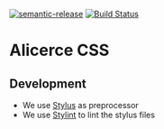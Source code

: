 [![semantic-release](https://img.shields.io/badge/%20%20%F0%9F%93%A6%F0%9F%9A%80-semantic--release-e10079.svg)](https://github.com/semantic-release/semantic-release) [![Build Status](https://travis-ci.org/Alicerce/alicerce-css.svg?branch=master)](https://travis-ci.org/Alicerce/alicerce-css)

# Alicerce CSS

## Development

- We use [Stylus][1] as preprocessor
- We use [Stylint][2] to lint the stylus files

[1]: http://stylus-lang.com/
[2]: https://simenb.github.io/stylint/
